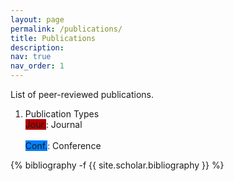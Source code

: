 ```yaml
---
layout: page
permalink: /publications/
title: Publications
description:
nav: true
nav_order: 1
---
```

<!-- _pages/publications.md -->

List of peer-reviewed publications.
<div class="publications">
  <ol class="bibliography">
   <li>
     <div class="abbr">
       Publication Types
       <br>
       <abbr class="badge badge-conf" style="background-color:#b30000">Jour.</abbr>: Journal     
     </div>
     <div class="abbr">
       <br>
       <abbr class="badge badge-conf" style="background-color:#0080FF">Conf.</abbr>: Conference
     </div>
   </li>
  </ol>
{% bibliography -f {{ site.scholar.bibliography }} %}
</div>
